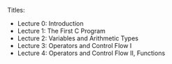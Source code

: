 Titles:

- Lecture 0: Introduction
- Lecture 1: The First C Program
- Lecture 2: Variables and Arithmetic Types
- Lecture 3: Operators and Control Flow I
- Lecture 4: Operators and Control Flow II, Functions